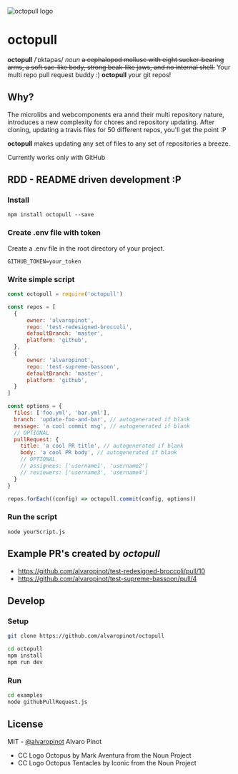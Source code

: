 ![octopull logo](https://cloud.githubusercontent.com/assets/6654199/22862692/168e8cb6-f14d-11e6-9dec-500819127c5c.png)

# octopull

**octopull** /ˈɒktəpəs/ *noun*
~~a cephalopod mollusc with eight sucker-bearing arms, a soft sac-like body, strong beak-like jaws, and no internal shell.~~ Your multi repo pull request buddy :) **octopull** your git repos!

## Why?
The microlibs and webcomponents era annd their multi repository nature, introduces
a new complexity for chores and repository updating. After cloning, updating a
travis files for 50 different repos, you'll get the point :P

**octopull** makes updating any set of files to any set of repositories a breeze.

Currently works only with GitHub

## RDD - README driven development :P

### Install
```
npm install octopull --save
```

### Create .env file with token
Create a .env file in the root directory of your project.
```
GITHUB_TOKEN=your_token
```

### Write simple script
```js
const octopull = require('octopull')

const repos = [
  {
      owner: 'alvaropinot',
      repo: 'test-redesigned-broccoli',
      defaultBranch: 'master',
      platform: 'github',
  },
  {
      owner: 'alvaropinot',
      repo: 'test-supreme-bassoon',
      defaultBranch: 'master',
      platform: 'github',
  }
]

const options = {
  files: ['foo.yml', 'bar.yml'],
  branch: 'update-foo-and-bar', // autogenerated if blank
  message: 'a cool commit msg', // autogenerated if blank
  // OPTIONAL
  pullRequest: {
    title: 'a cool PR title', // autogenerated if blank
    body: 'a cool PR body', // autogenerated if blank
    // OPTIONAL
    // assignees: ['username1', 'username2']
    // reviewers: ['username3', 'username4']
  }
}

repos.forEach((config) => octopull.commit(config, options))
```

### Run the script
```
node yourScript.js
```

## Example PR's created by *octopull*
* https://github.com/alvaropinot/test-redesigned-broccoli/pull/10
* https://github.com/alvaropinot/test-supreme-bassoon/pull/4

## Develop

### Setup

```sh
git clone https://github.com/alvaropinot/octopull

cd octopull
npm install
npm run dev
```

### Run

```sh
cd examples
node githubPullRequest.js
```

## License

MIT - [@alvaropinot](http://twitter.com/alvaropinot) Alvaro Pinot

* CC Logo Octopus by Mark Aventura from the Noun Project
* CC Logo Octopus Tentacles by Iconic from the Noun Project
